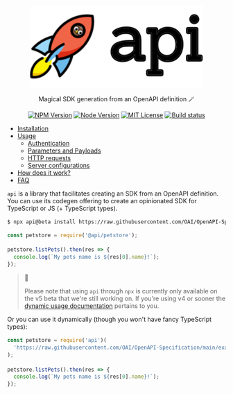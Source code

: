 <p align="center">
  <img width="400" src="https://raw.githubusercontent.com/readmeio/api/main/docs/images/logo.svg" />
</p>

<p align="center">
  Magical SDK generation from an OpenAPI definition 🪄
</p>

<p align="center">
  <a href="https://npm.im/api"><img src="https://img.shields.io/npm/v/api.svg?style=for-the-badge" alt="NPM Version"></a>
  <a href="https://npm.im/api"><img src="https://img.shields.io/node/v/api.svg?style=for-the-badge" alt="Node Version"></a>
  <a href="https://npm.im/api"><img src="https://img.shields.io/npm/l/api.svg?style=for-the-badge" alt="MIT License"></a>
  <a href="https://github.com/readmeio/api"><img src="https://img.shields.io/github/workflow/status/readmeio/api/CI.svg?style=for-the-badge" alt="Build status"></a>
</p>

- [Installation](https://api.readme.dev/docs/installation)
- [Usage](https://api.readme.dev/docs/usage)
  - [Authentication](https://api.readme.dev/docs/authentication)
  - [Parameters and Payloads](https://api.readme.dev/docs/parameters-and-payloads)
  - [HTTP requests](https://api.readme.dev/docs/http-requests)
  - [Server configurations](https://api.readme.dev/docs/server-configurations)
- [How does it work?](https://api.readme.dev/docs/how-it-works)
- [FAQ](https://api.readme.dev/docs/faq)

`api` is a library that facilitates creating an SDK from an OpenAPI definition. You can use its codegen offering to create an opinionated SDK for TypeScript or JS (+ TypeScript types).

```sh
$ npx api@beta install https://raw.githubusercontent.com/OAI/OpenAPI-Specification/main/examples/v3.0/petstore.json
```

```js
const petstore = require('@api/petstore');

petstore.listPets().then(res => {
  console.log(`My pets name is ${res[0].name}!`);
});
```

> 📘
>
> Please note that using `api` through `npx` is currently only available on the v5 beta that we're still working on. If you're using v4 or sooner the [dynamic usage documentation](https://api.readme.dev/docs/usage#dynamically) pertains to you.

Or you can use it dynamically (though you won't have fancy TypeScript types):

```js
const petstore = require('api')(
  'https://raw.githubusercontent.com/OAI/OpenAPI-Specification/main/examples/v3.0/petstore.json'
);

petstore.listPets().then(res => {
  console.log(`My pets name is ${res[0].name}!`);
});
```

